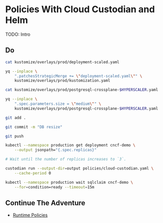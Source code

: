 # Policies With Cloud Custodian and Helm

TODO: Intro

## Do

```bash
cat kustomize/overlays/prod/deployment-scaled.yaml

yq --inplace \
    ".patchesStrategicMerge += \"deployment-scaled.yaml\"" \
    kustomize/overlays/prod/kustomization.yaml

cat kustomize/overlays/prod/postgresql-crossplane-$HYPERSCALER.yaml

yq --inplace \
    ".spec.parameters.size = \"medium\"" \
    kustomize/overlays/prod/postgresql-crossplane-$HYPERSCALER.yaml

git add .

git commit -m "DB resize"

git push

kubectl --namespace production get deployment cncf-demo \
    --output jsonpath="{.spec.replicas}"

# Wait until the number of replicas increases to `3`.

custodian run --output-dir=output policies/cloud-custodian.yaml \
    --cache-period 0

kubectl --namespace production wait sqlclaim cncf-demo \
    --for=condition=ready --timeout=15m
```

## Continue The Adventure

* [Runtime Policies](../runtime-policies/README.md)
